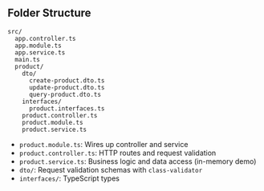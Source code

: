## Folder Structure

```
src/
  app.controller.ts
  app.module.ts
  app.service.ts
  main.ts
  product/
    dto/
      create-product.dto.ts
      update-product.dto.ts
      query-product.dto.ts
    interfaces/
      product.interfaces.ts
    product.controller.ts
    product.module.ts
    product.service.ts
```

- `product.module.ts`: Wires up controller and service
- `product.controller.ts`: HTTP routes and request validation
- `product.service.ts`: Business logic and data access (in-memory demo)
- `dto/`: Request validation schemas with `class-validator`
- `interfaces/`: TypeScript types

